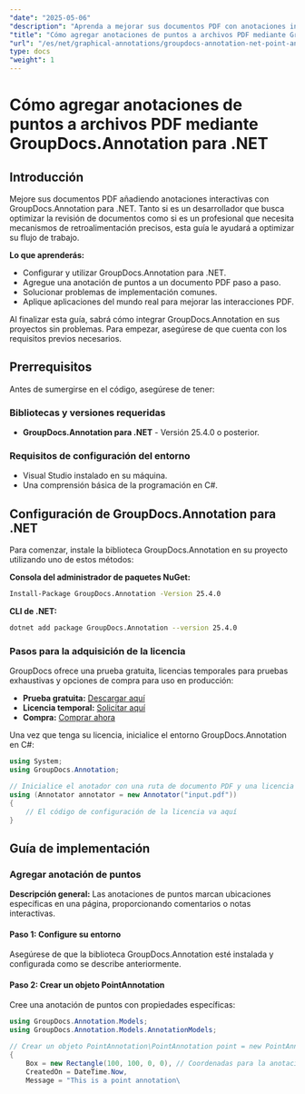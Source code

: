 ```yaml
---
"date": "2025-05-06"
"description": "Aprenda a mejorar sus documentos PDF con anotaciones interactivas de puntos usando GroupDocs.Annotation para .NET. Esta guía paso a paso abarca la configuración, la implementación y la resolución de problemas."
"title": "Cómo agregar anotaciones de puntos a archivos PDF mediante GroupDocs.Annotation para .NET"
"url": "/es/net/graphical-annotations/groupdocs-annotation-net-point-annotations-pdf/"
type: docs
"weight": 1
---
```


# Cómo agregar anotaciones de puntos a archivos PDF mediante GroupDocs.Annotation para .NET

## Introducción

Mejore sus documentos PDF añadiendo anotaciones interactivas con GroupDocs.Annotation para .NET. Tanto si es un desarrollador que busca optimizar la revisión de documentos como si es un profesional que necesita mecanismos de retroalimentación precisos, esta guía le ayudará a optimizar su flujo de trabajo.

**Lo que aprenderás:**
- Configurar y utilizar GroupDocs.Annotation para .NET.
- Agregue una anotación de puntos a un documento PDF paso a paso.
- Solucionar problemas de implementación comunes.
- Aplique aplicaciones del mundo real para mejorar las interacciones PDF.

Al finalizar esta guía, sabrá cómo integrar GroupDocs.Annotation en sus proyectos sin problemas. Para empezar, asegúrese de que cuenta con los requisitos previos necesarios.

## Prerrequisitos

Antes de sumergirse en el código, asegúrese de tener:

### Bibliotecas y versiones requeridas
- **GroupDocs.Annotation para .NET** - Versión 25.4.0 o posterior.

### Requisitos de configuración del entorno
- Visual Studio instalado en su máquina.
- Una comprensión básica de la programación en C#.

## Configuración de GroupDocs.Annotation para .NET

Para comenzar, instale la biblioteca GroupDocs.Annotation en su proyecto utilizando uno de estos métodos:

**Consola del administrador de paquetes NuGet:**
```bash
Install-Package GroupDocs.Annotation -Version 25.4.0
```

**CLI de .NET:**
```bash
dotnet add package GroupDocs.Annotation --version 25.4.0
```

### Pasos para la adquisición de la licencia

GroupDocs ofrece una prueba gratuita, licencias temporales para pruebas exhaustivas y opciones de compra para uso en producción:
- **Prueba gratuita:** [Descargar aquí](https://releases.groupdocs.com/annotation/net/)
- **Licencia temporal:** [Solicitar aquí](https://purchase.groupdocs.com/temporary-license/)
- **Compra:** [Comprar ahora](https://purchase.groupdocs.com/buy)

Una vez que tenga su licencia, inicialice el entorno GroupDocs.Annotation en C#:

```csharp
using System;
using GroupDocs.Annotation;

// Inicialice el anotador con una ruta de documento PDF y una licencia
using (Annotator annotator = new Annotator("input.pdf"))
{
    // El código de configuración de la licencia va aquí
}
```

## Guía de implementación

### Agregar anotación de puntos

**Descripción general:** Las anotaciones de puntos marcan ubicaciones específicas en una página, proporcionando comentarios o notas interactivas.

#### Paso 1: Configure su entorno
Asegúrese de que la biblioteca GroupDocs.Annotation esté instalada y configurada como se describe anteriormente.

#### Paso 2: Crear un objeto PointAnnotation
Cree una anotación de puntos con propiedades específicas:

```csharp
using GroupDocs.Annotation.Models;
using GroupDocs.Annotation.Models.AnnotationModels;

// Crear un objeto PointAnnotation\PointAnnotation point = new PointAnnotation
{
    Box = new Rectangle(100, 100, 0, 0), // Coordenadas para la anotación
    CreatedOn = DateTime.Now,
    Message = "This is a point annotation\